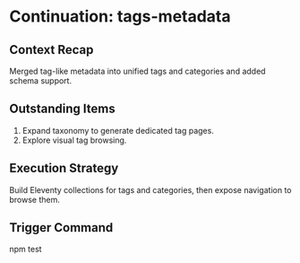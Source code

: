 # Continuation: tags-metadata

## Context Recap

Merged tag-like metadata into unified tags and categories and added schema
support.

## Outstanding Items

1. Expand taxonomy to generate dedicated tag pages.
2. Explore visual tag browsing.

## Execution Strategy

Build Eleventy collections for tags and categories, then expose navigation to
browse them.

## Trigger Command

npm test
